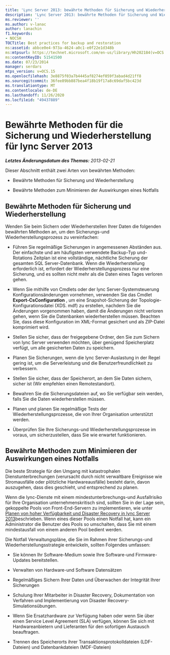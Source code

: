 ```yaml
---
title: 'Lync Server 2013: bewährte Methoden für Sicherung und Wiederherstellung'
description: 'Lync Server 2013: bewährte Methoden für Sicherung und Wiederherstellung.'
ms.reviewer: ''
ms.author: v-lanac
author: lanachin
f1.keywords:
- NOCSH
TOCTitle: Best practices for backup and restoration
ms:assetid: abbce0e4-973a-4624-a0c1-e0f22e1d348b
ms:mtpsurl: https://technet.microsoft.com/en-us/library/Hh202184(v=OCS.15)
ms:contentKeyID: 51541500
ms.date: 07/23/2014
manager: serdars
mtps_version: v=OCS.15
ms.openlocfilehash: 3e8875f03a7b4445af8274ef059f3abad4d21ff8
ms.sourcegitcommit: 36fee89bb887bea4f18b19f17a8c69daf5bc423d
ms.translationtype: MT
ms.contentlocale: de-DE
ms.lasthandoff: 11/26/2020
ms.locfileid: "49437889"
---
```

# <a name="best-practices-for-backup-and-restoration-for-lync-server-2013"></a>Bewährte Methoden für die Sicherung und Wiederherstellung für lync Server 2013

<div data-xmlns="http://www.w3.org/1999/xhtml">

<div class="topic" data-xmlns="http://www.w3.org/1999/xhtml" data-msxsl="urn:schemas-microsoft-com:xslt" data-cs="https://msdn.microsoft.com/">

<div data-asp="https://msdn2.microsoft.com/asp">



</div>

<div id="mainSection">

<div id="mainBody">

<span> </span>

_**Letztes Änderungsdatum des Themas:** 2013-02-21_

Dieser Abschnitt enthält zwei Arten von bewährten Methoden:

  - Bewährte Methoden für Sicherung und Wiederherstellung

  - Bewährte Methoden zum Minimieren der Auswirkungen eines Notfalls

<div>

## <a name="best-practices-for-backup-and-restoration"></a>Bewährte Methoden für Sicherung und Wiederherstellung

Wenden Sie beim Sichern oder Wiederherstellen Ihrer Daten die folgenden bewährten Methoden an, um den Sicherungs-und Wiederherstellungsprozess zu vereinfachen:

  - Führen Sie regelmäßige Sicherungen in angemessenen Abständen aus. Der einfachste und am häufigsten verwendete Backup-Typ und-Rotations Zeitplan ist eine vollständige, nächtliche Sicherung der gesamten SQL Server-Datenbank. Wenn die Wiederherstellung erforderlich ist, erfordert der Wiederherstellungsprozess nur eine Sicherung, und es sollten nicht mehr als die Daten eines Tages verloren gehen.

  - Wenn Sie mithilfe von Cmdlets oder der lync Server-Systemsteuerung Konfigurationsänderungen vornehmen, verwenden Sie das Cmdlet **Export-CsConfiguration** , um eine Snapshot-Sicherung der Topologie-Konfigurationsdatei (XDS. mdf) zu erstellen, nachdem Sie die Änderungen vorgenommen haben, damit die Änderungen nicht verloren gehen, wenn Sie die Datenbanken wiederherstellen müssen. Beachten Sie, dass diese Konfiguration im XML-Format gesichert und als ZIP-Datei komprimiert wird.

  - Stellen Sie sicher, dass der freigegebene Ordner, den Sie zum Sichern von lync Server verwenden möchten, über genügend Speicherplatz verfügt, um alle gesicherten Daten zu speichern.

  - Planen Sie Sicherungen, wenn die lync Server-Auslastung in der Regel gering ist, um die Serverleistung und die Benutzerfreundlichkeit zu verbessern.

  - Stellen Sie sicher, dass der Speicherort, an dem Sie Daten sichern, sicher ist (Wir empfehlen einen Remotestandort).

  - Bewahren Sie die Sicherungsdateien auf, wo Sie verfügbar sein werden, falls Sie die Daten wiederherstellen müssen.

  - Planen und planen Sie regelmäßige Tests der Wiederherstellungsprozesse, die von Ihrer Organisation unterstützt werden.

  - Überprüfen Sie Ihre Sicherungs-und Wiederherstellungsprozesse im voraus, um sicherzustellen, dass Sie wie erwartet funktionieren.

</div>

<div>

## <a name="best-practices-for-minimizing-the-impact-of-a-disaster"></a>Bewährte Methoden zum Minimieren der Auswirkungen eines Notfalls

Die beste Strategie für den Umgang mit katastrophalen Dienstunterbrechungen (verursacht durch nicht verwaltbare Ereignisse wie Stromausfälle oder plötzliche Hardwareausfälle) besteht darin, davon auszugehen, dass dies geschieht, und entsprechend zu planen.

Wenn die lync-Dienste mit einem mindestunterbrechungs-und Ausfallrisiko für Ihre Organisation unternehmenskritisch sind, sollten Sie in der Lage sein, gekoppelte Pools von Front-End-Servern zu implementieren, wie unter [Planen von hoher Verfügbarkeit und Disaster Recovery in lync Server 2013](lync-server-2013-planning-for-high-availability-and-disaster-recovery.md)beschrieben. Wenn eines dieser Pools einen Notfall hat, kann ein Administrator die Benutzer des Pools so umschalten, dass Sie mit einem mindestausfall von einem anderen Pool bedient werden.

Die Notfall Verwaltungspläne, die Sie im Rahmen ihrer Sicherungs-und Wiederherstellungsstrategie entwickeln, sollten Folgendes umfassen:

  - Sie können Ihr Software-Medium sowie Ihre Software-und Firmware-Updates bereitstellen.

  - Verwalten von Hardware-und Software Datensätzen

  - Regelmäßiges Sichern Ihrer Daten und Überwachen der Integrität Ihrer Sicherungen

  - Schulung Ihrer Mitarbeiter in Disaster Recovery, Dokumentation von Verfahren und Implementierung von Disaster Recovery-Simulationsübungen.

  - Wenn Sie Ersatzhardware zur Verfügung haben oder wenn Sie über einen Service Level Agreement (SLA) verfügen, können Sie sich mit Hardwareanbietern und Lieferanten für den sofortigen Austausch beauftragen.

  - Trennen des Speicherorts ihrer Transaktionsprotokolldateien (LDF-Dateien) und Datenbankdateien (MDF-Dateien)

</div>

</div>

<span> </span>

</div>

</div>

</div>

